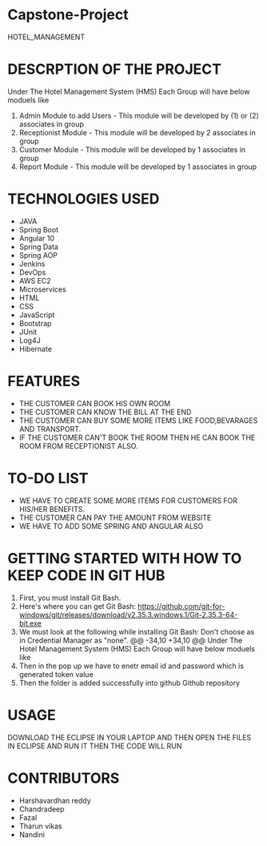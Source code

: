 # Capstone-Project
HOTEL_MANAGEMENT
# DESCRPTION OF THE PROJECT
Under The Hotel Management System (HMS) Each Group will have below moduels like 
1. Admin Module to add Users - This module will be developed by (1) or (2) associates in group 
2. Receptionist Module - This module will be developed by 2 associates in group 
3. Customer Module - This module will be developed by 1 associates in group 
4. Report Module - This module will be developed by 1 associates in group

# TECHNOLOGIES USED
  - JAVA 
  - Spring Boot 
  - Angular 10 
  - Spring Data 
  - Spring AOP 
  - Jenkins 
  - DevOps 
  - AWS EC2
  - Microservices 
  - HTML 
  - CSS
  - JavaScript 
  - Bootstrap 
  - JUnit
  - Log4J 
  - Hibernate

# FEATURES
  - THE CUSTOMER CAN BOOK HIS OWN ROOM
  - THE CUSTOMER CAN KNOW THE BILL AT THE END
  - THE CUSTOMER CAN BUY SOME MORE ITEMS LIKE FOOD,BEVARAGES AND TRANSPORT.
  - IF THE CUSTOMER CAN'T BOOK THE ROOM THEN HE CAN BOOK THE ROOM FROM RECEPTIONIST ALSO.
# TO-DO LIST

  - WE HAVE TO CREATE SOME MORE ITEMS FOR CUSTOMERS FOR HIS/HER BENEFITS.
  - THE CUSTOMER CAN PAY THE AMOUNT FROM WEBSITE
  - WE HAVE TO ADD SOME SPRING AND ANGULAR ALSO
# GETTING STARTED WITH HOW TO KEEP CODE IN GIT HUB
1. First, you must install Git Bash.
2. Here's where you can get Git Bash: https://github.com/git-for-windows/git/releases/download/v2.35.3.windows.1/Git-2.35.3-64-bit.exe
3. We must look at the following while installing Git Bash: Don't choose as in Credential Manager as "none".
@@ -34,10 +34,10 @@ Under The Hotel Management System (HMS) Each Group will have below moduels like
10. Then in the pop up we have to enetr email id and password which is generated token value
11. Then the folder is added successfully into github Github repository

# USAGE
DOWNLOAD THE ECLIPSE IN YOUR LAPTOP AND THEN OPEN THE FILES IN ECLIPSE AND RUN IT THEN THE CODE WILL RUN

# CONTRIBUTORS
   - Harshavardhan reddy
   - Chandradeep
   - Fazal
   - Tharun vikas
   - Nandini


   
   
